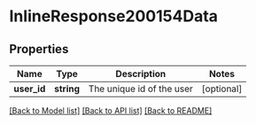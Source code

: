 # InlineResponse200154Data

## Properties
Name | Type | Description | Notes
------------ | ------------- | ------------- | -------------
**user_id** | **string** | The unique id of the user | [optional] 

[[Back to Model list]](../../README.md#documentation-for-models) [[Back to API list]](../../README.md#documentation-for-api-endpoints) [[Back to README]](../../README.md)

